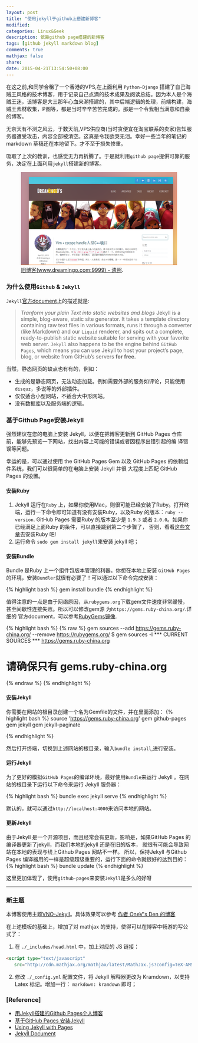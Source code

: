 ```yaml
---
layout: post
title: "使用jekyll于github上搭建新博客"
modified:
categories: Linux&Geek
description: 依靠github page搭建的新博客
tags: [github jekyll markdown blog]
comments: true
mathjax: false
share:
date: 2015-04-21T13:54:50+08:00
---
```


在这之前,和同学合租了一个香港的VPS,在上面利用 `Python-Django` 搭建了自己海贼王风格的技术博客，用于记录自己点滴的技术成果及阅读总结。因为本人是个海贼王迷，该博客是大三那年心血来潮搭建的，其中后端逻辑的处理，前端构建，海贼王素材收集，P图等，都是当时辛辛苦苦完成的。那是一个令我相当满意和自豪的博客。

无奈天有不测之风云，于数天前,VPS供应商(当时贪便宜在淘宝联系的卖家)告知服务器遭受攻击，内容全部被清空。这真是令我欲哭无泪。幸好一些当年的笔记的 markdown 草稿还在本地留下。才不至于损失惨重。

吸取了上次的教训，也感觉无力再折腾了。于是就利用`github page`提供可靠的服务，决定在上面利用`jekyll`搭建新的博客。

<figure>
	<!--- <a href=""><img src="{{site.url}}/images/new-blog/old-blog-2.png" alt=""></a> --->
	<a href=""><img src="/assets/images/old_blog/old-blog-2.png" alt=""></a>
	<figcaption><a href="" title="My old blog">旧博客(www.dreamingo.com:9999) - 遗照</a>.</figcaption>
</figure>

### 为什么使用`Github` & `Jekyll`

`Jekyll`[官方document](http://jekyllrb.com/)上的描述就是:

> _Tranform your plain Text into static websites and blogs_ 
> Jekyll is a simple, blog-aware, static site generator. It takes a template directory containing raw text files in 
various formats, runs it through a converter (like Markdown) and our `Liquid` renderer, and spits out a complete, 
ready-to-publish static website suitable for serving with your favorite web server. 
`Jekyll` also happens to be the engine behind `GitHub Pages`, which means you can use Jekyll to host your project’s page, blog, or website from GitHub’s servers **for free.**

当然，静态网页的缺点也有有的，例如：

+ 生成的是静态网页，无法动态加载。例如需要外部的服务如评论，只能使用
`disquz`，多说等的外部插件。
+ 仅仅适合小型网站，不适合大中形网站。
+ 没有数据库以及服务端的逻辑。

<!--more-->

### 基于Github Page安装Jekyll

强烈建议在您的电脑上安装 Jekyll，以便在把博客更新到 GitHub Pages 仓库前，能够先预览一下网站，找出内容上可能的错误或者因程序出错引起的编
译错误等问题。

幸运的是，可以通过使用 the GitHub Pages Gem 以及 GitHub Pages 的依赖组件系统，我们可以很简单的在电脑上安装 Jekyll 并很
大程度上匹配 GitHub Pages 的设置。

#### 安装Ruby

1. Jekyll 运行在`Ruby` 上，如果你使用Mac，则很可能已经安装了Ruby。打开终端，运行一下命令即可知道有没有安装Ruby，以及Ruby 的版本：`ruby --version`. GitHub Pages 需要Ruby 的版本至少是 `1.9.3` 或者 `2.0.0`。如果你已经满足上面Ruby 的条件，可以直接跳到第二个步骤了，
否则，看看[这些文章](https://www.ruby-lang.org/en/downloads/)去安装Ruby 吧!
2. 运行命令 `sudo gem install jekyll`来安装 jekyll 吧；

#### 安装Bundle

Bundle 是Ruby 上一个组件包版本管理的利器。你想在本地上安装 `GitHub Pages` 的环境，安装`Bundler`就很有必要了！可以通过以下命令完成安装：

{% highlight bash %} 
gem install bundle
{% endhighlight %} 

值得注意的一点是由于网络原因，从`rubygems.org`下载gem文件速度非常缓慢，甚至间歇性连接失败。所以可以修改gem源
为`https://gems.ruby-china.org/`.详细的
官方document，可以参考[RubyGems镜像](http://ruby.taobao.org/).

{% highlight bash %} 
{% raw %} 
gem sources --add https://gems.ruby-china.org/ --remove https://rubygems.org/
$ gem sources -l
*** CURRENT SOURCES ***
https://gems.ruby-china.org
# 请确保只有 gems.ruby-china.org
{% endraw %} 
{% endhighlight %} 


#### 安装Jekyll

你需要在网站的根目录创建一个名为Gemfile的文件，并在里面添加： 
{% highlight bash %} 
source 'https://gems.ruby-china.org'
gem github-pages
gem jekyll
gem jekyll-paginate

{% endhighlight %} 

然后打开终端，切换到上述网站的根目录，输入`bundle install`,进行安装。

#### 运行Jekyll

为了更好的模拟`GitHub Pages`的编译环境，最好使用`Bundle`来运行 Jekyll 。在网站的根目录下运行以下命令来运行 Jekyll 服务器：

{% highlight bash %} 
bundle exec jekyll serve
{% endhighlight %} 

默认的，就可以通过`http://localhost:4000`来访问本地的网站。

#### 更新Jekyll

由于Jekyll 是一个开源项目，而且经常会有更新，影响是，如果GitHub Pages 的编译器更新了jekyll，而我们本地的jekyll 还是在旧的版本，
就很有可能会导致网站在本地的表现与线上Github Pages 网站不一样。
所以，保持Jekyll 与Github Pages 编译器用的一样是超级超级重要的，运行下面的命令就很好的达到目的：
{% highlight bash %} 
bundle update
{% endhighlight %} 

这里更加体现了，使用`github-pages`来安装`Jekyll`是多么的好呀

* * * 

### 新主题
本博客使用主题[VNO-Jekyll](https://github.com/onevcat/vno-jekyll)。具体效果可以参考 [作者 OneV's Den 的博客](https://onevcat.com/)

在上述模板的基础上，增加了对 mathjax 的支持，使得可以在博客中畅游的写公式了：
1. 在 `./_includes/head.html` 中，加上对应的 JS 链接：
``` html
<script type="text/javascript"  
   src="http://cdn.mathjax.org/mathjax/latest/MathJax.js?config=TeX-AMS-MML_HTMLorMML"></script>  
```
2. 修改 `./_config.yml` 配置文件，将 Jekyll 解释器更改为 Kramdown，以支持 Latex 标记。增加一行：
`markdown: kramdown` 即可；

### [Reference]

+ [用Jekyll搭建的Github Pages个人博客](http://www.jianshu.com/p/88c9e72978b4)
+ [基于GitHub Pages 安装Jekyll](http://blog.ssyog.com/blog/jekyll/install-jekyll-based-on-github-pages.html)
+ [Using Jekyll with Pages](https://help.github.com/articles/using-jekyll-with-pages/)
+ [Jekyll Document](http://jekyllrb.com/docs/home/)
